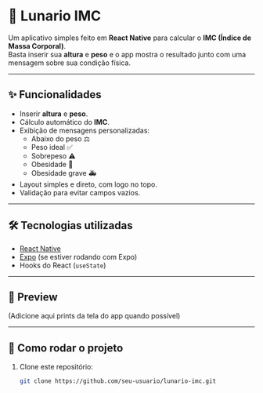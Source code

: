 # 📱 Lunario IMC

Um aplicativo simples feito em **React Native** para calcular o **IMC (Índice de Massa Corporal)**.  
Basta inserir sua **altura** e **peso** e o app mostra o resultado junto com uma mensagem sobre sua condição física.

---

## ✨ Funcionalidades
- Inserir **altura** e **peso**.
- Cálculo automático do **IMC**.
- Exibição de mensagens personalizadas:
  - Abaixo do peso ⚖️
  - Peso ideal ✅
  - Sobrepeso ⚠️
  - Obesidade 🚨
  - Obesidade grave 🚑
- Layout simples e direto, com logo no topo.
- Validação para evitar campos vazios.

---

## 🛠️ Tecnologias utilizadas
- [React Native](https://reactnative.dev/)
- [Expo](https://expo.dev/) (se estiver rodando com Expo)
- Hooks do React (`useState`)

---

## 📸 Preview
(Adicione aqui prints da tela do app quando possível)

---

## 🚀 Como rodar o projeto

1. Clone este repositório:
   ```bash
   git clone https://github.com/seu-usuario/lunario-imc.git
